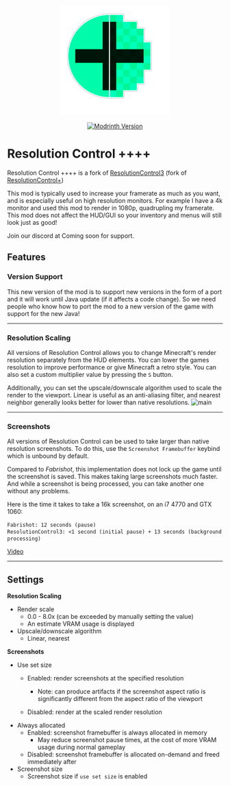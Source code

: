 <p align="center">
	<img width=256px src="GitHub/logo.png" />
</p>
<p align="center">
	<a href="https://modrinth.com/mod/resolutioncontrol4plus" target="_blank">
		<img alt="Modrinth Version" src="https://img.shields.io/modrinth/v/wHm7Bneo?style=flat&logo=modrinth">
	</a>
</p>

# Resolution Control ++++

Resolution Control ++++ is a fork of [ResolutionControl3](https://github.com/BGP0/ResolutionControl-3?ysclid=m3ipus1vtl365115032) (fork of [ResolutionControl+](https://github.com/UltimateBoomer/Resolution-Control?ysclid=m3ipwlewqb6737760))

This mod is typically used to increase your framerate as much as you want, and is especially useful on high resolution monitors.
For example I have a 4k monitor and used this mod to render in 1080p, quadrupling my framerate. This mod does not affect the HUD/GUI so your inventory and menus will still look just as good!

Join our discord at Coming soon for support.

## Features

### Version Support

This new version of the mod is to support new versions in the form of a port and it will work until Java update (if it affects a code change).
So we need people who know how to port the mod to a new version of the game with support for the new Java!

---

### Resolution Scaling

All versions of Resolution Control allows you to change Minecraft's render resolution separately from the HUD elements.
You can lower the games resolution to improve performance or give Minecraft a retro style. You can also set a custom multiplier value by pressing the `S` button.

Additionally, you can set the upscale/downscale algorithm used to scale the render to the viewport.
Linear is useful as an anti-aliasing filter,
and nearest neighbor generally looks better for lower than native resolutions.
![main](https://i.imgur.com/41EAyJn.png)

---

### Screenshots

All versions of Resolution Control can be used to take larger than native resolution screenshots.
To do this, use the `Screenshot Framebuffer` keybind which is unbound by default.

Compared to *Fabrishot*, this implementation does not lock up the game until the screenshot is saved.
This makes taking large screenshots much faster.
And while a screenshot is being processed, you can take another one without any problems.

Here is the time it takes to take a 16k screenshot, on an i7 4770 and GTX 1060:

```
Fabrishot: 12 seconds (pause)
ResolutionControl3: <1 second (initial pause) + 13 seconds (background processing)
```
[Video](https://www.youtube-nocookie.com/embed/Dghj0Ldeu0Q)

---

## Settings

**Resolution Scaling**

- Render scale
    - 0.0 - 8.0x (can be exceeded by manually setting the value)
    - An estimate VRAM usage is displayed
- Upscale/downscale algorithm  
    - Linear, nearest

**Screenshots**

- Use set size
    - Enabled: render screenshots at the specified resolution

        - Note: can produce artifacts if the screenshot aspect ratio is significantly different 
          from the aspect ratio of the viewport
    - Disabled: render at the scaled render resolution
- Always allocated
    - Enabled: screenshot framebuffer is always allocated in memory
        - May reduce screenshot pause times, at the cost of more VRAM usage during normal gameplay
    - Disabled: screenshot framebuffer is allocated on-demand and freed immediately after
- Screenshot size
    - Screenshot size if `use set size` is enabled
